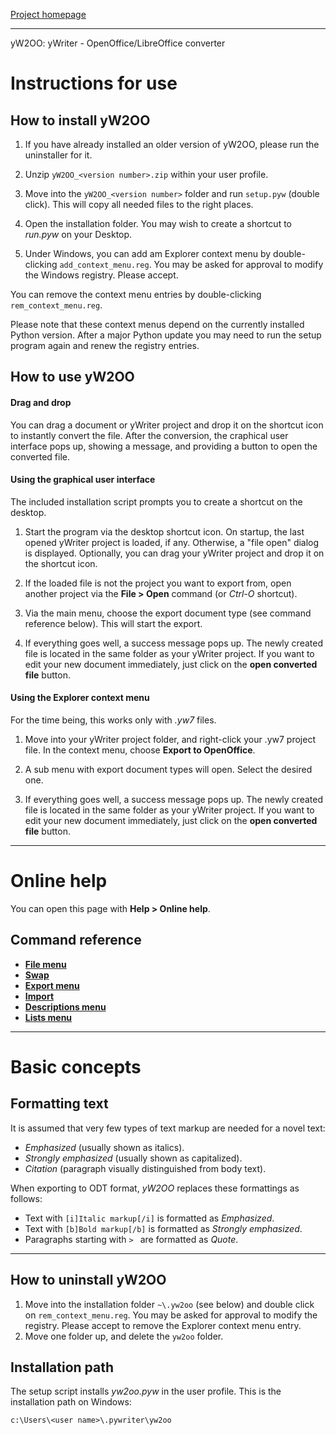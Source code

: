 [Project homepage](https://peter88213.github.io/yW2OO)

------------------------------------------------------------------

yW2OO: yWriter - OpenOffice/LibreOffice converter

# Instructions for use

## How to install yW2OO

1. If you have already installed an older version of yW2OO, please run the uninstaller for it. 

2. Unzip `yW2OO_<version number>.zip` within your user profile.

3. Move into the `yW2OO_<version number>` folder and run `setup.pyw` (double click).
   This will copy all needed files to the right places. 
   
4. Open the installation folder. You may wish to create a shortcut to *run.pyw* on your Desktop.

5. Under Windows, you can add am Explorer context menu by double-clicking  `add_context_menu.reg`. 
   You may be asked for approval to modify  the Windows registry. Please accept.

You can remove the context menu entries by double-clicking  `rem_context_menu.reg`.

Please note that these context menus depend on the currently installed Python version. 
After a major Python update you may need to run the setup program again and renew the registry entries.

## How to use yW2OO

#### Drag and drop

You can drag a document or yWriter project and drop it on the shortcut icon to instantly convert the file.
After the conversion, the craphical user interface pops up, showing a message, and providing a button
to open the converted file.


#### Using the graphical user interface

The included installation script prompts you to create a shortcut on the desktop. 

1. Start the program via the desktop shortcut icon. On startup, the last opened yWriter project 
   is loaded, if any. Otherwise, a "file open" dialog is displayed. Optionally, you can drag your yWriter 
   project and drop it on the shortcut icon. 
   
2. If the loaded file is not the project you want to export from, open another project via the 
   **File > Open** command (or *Ctrl-O* shortcut). 
   
3. Via the main menu, choose the export document type (see command reference below). This will start the export.

4. If everything goes well, a success message pops up. The newly created file is located 
   in the same folder as your yWriter project. If you want to edit your new document immediately, 
   just click on the **open converted file** button. 

#### Using the Explorer context menu

For the time being, this works only with *.yw7* files.

1. Move into your yWriter project folder, and right-click your .yw7 project file. 
   In the context menu, choose **Export to OpenOffice**. 
   
2. A sub menu with export document types will open. Select the desired one.

3. If everything goes well, a success message pops up. The newly created file is located 
   in the same folder as your yWriter project. If you want to edit your new document immediately, 
   just click on the **open converted file** button. 


--- 

# Online help

You can open this page with **Help > Online help**.

## Command reference

- **[File menu](https://peter88213.github.io/yW2OO/help/file_menu)**
- **[Swap](https://peter88213.github.io/yW2OO/help/swap_menu)**
- **[Export menu](https://peter88213.github.io/yW2OO/help/export_menu)**
- **[Import](https://peter88213.github.io/yW2OO/help/import_menu)**
- **[Descriptions menu](https://peter88213.github.io/yW2OO/help/descriptions_menu)**
- **[Lists menu](https://peter88213.github.io/yW2OO/help/Lists_menu)**

--- 

# Basic concepts

## Formatting text

It is assumed that very few types of text markup are needed for a novel text:

- *Emphasized* (usually shown as italics).
- *Strongly emphasized* (usually shown as capitalized).
- *Citation* (paragraph visually distinguished from body text).

When exporting to ODT format, *yW2OO* replaces these formattings as follows: 

- Text with `[i]Italic markup[/i]` is formatted as *Emphasized*.
- Text with `[b]Bold markup[/b]` is formatted as *Strongly emphasized*. 
- Paragraphs starting with `> ` are formatted as *Quote*.

---

## How to uninstall yW2OO

1. Move into the installation folder `~\.yw2oo` (see below) and double click on `rem_context_menu.reg`. 
You may be asked for approval to modify the registry. Please accept to remove the Explorer context
menu entry.
2. Move one folder up, and delete the `yw2oo` folder. 



## Installation path

The setup script installs *yw2oo.pyw* in the user profile. This is the installation path on Windows: 

`c:\Users\<user name>\.pywriter\yw2oo`